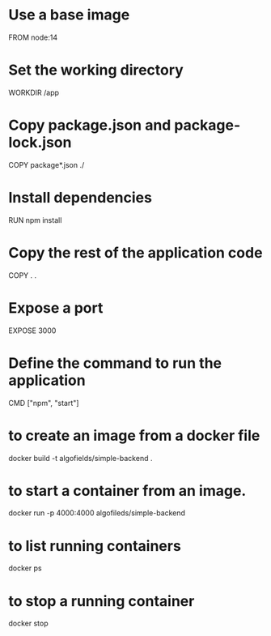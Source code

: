 # Use a base image
FROM node:14

# Set the working directory
WORKDIR /app

# Copy package.json and package-lock.json
COPY package*.json ./

# Install dependencies
RUN npm install

# Copy the rest of the application code
COPY . .

# Expose a port
EXPOSE 3000

# Define the command to run the application
CMD ["npm", "start"]

# to create an image from a docker file
 docker build -t algofields/simple-backend .

 # to start a container from an image.

 docker run -p 4000:4000 algofileds/simple-backend

 # to list running containers 

 docker ps

 # to stop a running container 

 docker stop <Container-ID>

 

